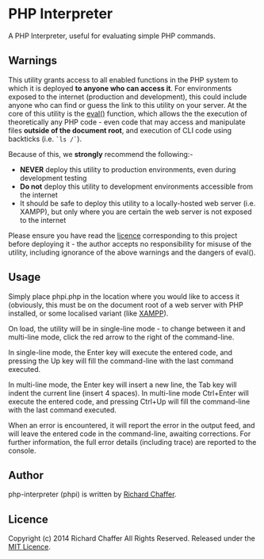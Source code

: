 PHP Interpreter
===============

A PHP Interpreter, useful for evaluating simple PHP commands.

Warnings
--------
This utility grants access to all enabled functions in the PHP system to which it is deployed **to anyone who can access it**. For environments exposed to the internet (production and development), this could include anyone who can find or guess the link to this utility on your server. At the core of this utility is the [eval()](http://uk.php.net/eval) function, which allows the the execution of theoretically any PHP code - even code that may access and manipulate files __outside of the document root__, and execution of CLI code using backticks (i.e. `` `ls /` ``).

Because of this, we **strongly** recommend the following:-
 * __NEVER__ deploy this utility to production environments, even during development testing
 * __Do not__ deploy this utility to development environments accessible from the internet
 * It should be safe to deploy this utility to a locally-hosted web server (i.e. XAMPP), but only where you are certain the web server is not exposed to the internet

Please ensure you have read the [licence](LICENSE) corresponding to this project before deploying it - the author accepts no responsibility for misuse of the utility, including ignorance of the above warnings and the dangers of eval().

Usage
-----
Simply place phpi.php in the location where you would like to access it (obviously, this must be on the document root of a web server with PHP installed, or some localised variant (like [XAMPP](https://www.apachefriends.org/index.html)).

On load, the utility will be in single-line mode - to change between it and multi-line mode, click the red arrow to the right of the command-line.

In single-line mode, the Enter key will execute the entered code, and pressing the Up key will fill the command-line with the last command executed.

In multi-line mode, the Enter key will insert a new line, the Tab key will indent the current line (insert 4 spaces). In multi-line mode Ctrl+Enter will execute the entered code, and pressing Ctrl+Up will fill the command-line with the last command executed.

When an error is encountered, it will report the error in the output feed, and will leave the entered code in the command-line, awaiting corrections. For further information, the full error details (including trace) are reported to the console.

Author
------
php-interpreter (phpi) is written by [Richard Chaffer](http://richardchaffer.name).

Licence
-------
Copyright (c) 2014 Richard Chaffer
All Rights Reserved.
Released under the [MIT Licence](LICENSE).
